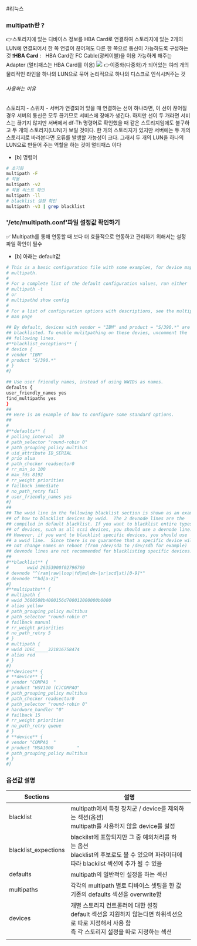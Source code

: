 #리눅스 

### multipath란 ? 
👉스토리지에 있는 디바이스 정보를 HBA Card로 연결하여 스토리지에 있는 2개의 LUN에 연결되어서 한 쪽 연결이 끊어져도 다른 한 쪽으로 통신이 가능하도록 구성하는 것
❗**HBA Card** :   HBA Card란 FC Cable(광케이블)을 이용 가능하게 해주는 Adapter (멀티패스는 HBA Card를 이용)
![](https://i.imgur.com/qpGdo4q.png)
👉이중화(다중화)가 되어있는 여러 개의 물리적인 라인을 하나의 LUN으로 묶어 논리적으로 하나의 디스크로 인식시켜주는 것 

###### 사용하는 이유
스토리지 - 스위치 - 서버가 연결되어 있을 때 연결하는 선이 하나라면, 이 선이 끊어질 경우 서버의 통신은 모두 끊기므로 서비스에 장애가 생긴다. 하지만 선이 두 개라면 서비스는 끊기지 않지만 서버에서 df-Th 명령어로 확인했을 때 같은 스토리지임에도 불구하고 두 개의 스토리지(LUN)가 보일 것이다. 한 개의 스토리지가 있지만 서버에는 두 개의 스토리지로 바라본다면 오류를 발생할 가능성이 크다. 그래서 두 개의 LUN을 하나의 LUN으로 만들어 주는 역할을 하는 것이 멀티패스 이다



- [b] 명령어 
```bash
# 초기화
multipath -F 
# 적용
multipath -v2
# 적용 리스트 확인
multipath -ll
# blacklist 설정 확인
multipath -v3 | grep blacklist
```

### '/etc/multipath.conf'파일 설정값 확인하기

✅ Multipath를 통해 연동할 때 보다 더 효율적으로 연동하고 관리하기 위해서는 설정 파일 확인이 필수

- [b]  아래는 default값
```bash
# This is a basic configuration file with some examples, for device mapper  
# multipath.  
#  
# For a complete list of the default configuration values, run either  
# multipath -t  
# or  
# multipathd show config  
#  
# For a list of configuration options with descriptions, see the multipath.conf  
# man page  
  
## By default, devices with vendor = "IBM" and product = "S/390.*" are  
## blacklisted. To enable mulitpathing on these devies, uncomment the  
## following lines.  
#**blacklist_exceptions** {  
# device {  
# vendor "IBM"  
# product "S/390.*"  
# }  
#}  
  
## Use user friendly names, instead of using WWIDs as names.  
defaults {  
user_friendly_names yes  
find_multipaths yes  
}  
##  
## Here is an example of how to configure some standard options.  
##  
#  
#**defaults** {  
# polling_interval  10  
# path_selector "round-robin 0"  
# path_grouping_policy multibus  
# uid_attribute ID_SERIAL  
# prio alua  
# path_checker readsector0  
# rr_min_io 100  
# max_fds 8192  
# rr_weight priorities  
# failback immediate  
# no_path_retry fail  
# user_friendly_names yes  
#}  
##  
## The wwid line in the following blacklist section is shown as an example  
## of how to blacklist devices by wwid.  The 2 devnode lines are the  
## compiled in default blacklist. If you want to blacklist entire types  
## of devices, such as all scsi devices, you should use a devnode line.  
## However, if you want to blacklist specific devices, you should use  
## a wwid line.  Since there is no guarantee that a specific device will  
## not change names on reboot (from /dev/sda to /dev/sdb for example)  
## devnode lines are not recommended for blacklisting specific devices.  
##  
#**blacklist** {  
#       wwid 26353900f02796769  
# devnode "^(ram|raw|loop|fd|md|dm-|sr|scd|st)[0-9]*"  
# devnode "^hd[a-z]"  
#}  
#**multipaths** {  
# multipath {  
# wwid 3600508b4000156d700012000000b0000  
# alias yellow  
# path_grouping_policy multibus  
# path_selector "round-robin 0"  
# failback manual  
# rr_weight priorities  
# no_path_retry 5  
# }  
# multipath {  
# wwid 1DEC_____321816758474  
# alias red  
# }  
#}  
#**devices** {  
# **device** {  
# vendor "COMPAQ  "  
# product "HSV110 (C)COMPAQ"  
# path_grouping_policy multibus  
# path_checker readsector0  
# path_selector "round-robin 0"  
# hardware_handler "0"  
# failback 15  
# rr_weight priorities  
# no_path_retry queue  
# }  
# **device** {  
# vendor "COMPAQ  "  
# product "MSA1000         "  
# path_grouping_policy multibus  
# }  
#}
```

### 옵션값 설명
| Sections | 설명 |
| ---- | ---- |
| blacklist | multipath에서 특정 장치군 / device를 제외하는 섹션(옵션)  <br>multipath를 사용하지 않을 device를 설정 |
| blacklist_expections | blackilst에 포함되지만 그 중 예외처리를 하는 옵션   <br>blacklist의 후보로도 볼 수 있으며 파라미터에 따라 blackilst 섹션에 추가 될 수 있음 |
| defaults | multipath의 일반적인 설정을 하는 섹션 |
| multipaths | 각각의 multipath 별로 디바이스 셋팅을 한 값 <br>기존의 defaults 섹션을 overwrite함 |
| devices | 개별 스토리지 컨트롤러에 대한 설정<br>default 섹션을 지원하지 않는다면 하위섹션으로 따로 지정해서 사용 함<br>즉 각 스토리지 설정을 따로 지정하는 섹션 |
|  |  |
